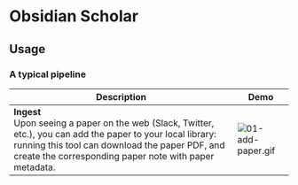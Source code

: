 # Obsidian Scholar

## Usage  

### A typical pipeline 

| Description                                                                                                                                                                                                                     | Demo |
| ------------------------------------------------------------------------------------------------------------------------------------------------------------------------------------------------------------------------------- | ---- |
| **Ingest** <br/> Upon seeing a paper on the web (Slack, Twitter, etc.), you can add the paper to your local library: running this tool can download the paper PDF, and create the corresponding paper note with paper metadata. | ![01-add-paper.gif](.github/demo/01-add-paper.gif) | 
